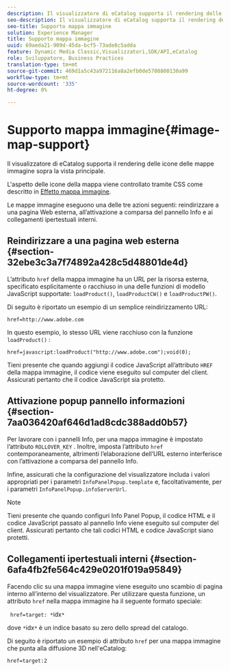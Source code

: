 ```yaml
---
description: Il visualizzatore di eCatalog supporta il rendering delle icone delle mappe immagine sopra la vista principale.
seo-description: Il visualizzatore di eCatalog supporta il rendering delle icone delle mappe immagine sopra la vista principale.
seo-title: Supporto mappa immagine
solution: Experience Manager
title: Supporto mappa immagine
uuid: 69aeda21-909d-45da-bcf5-73ade8c5adda
feature: Dynamic Media Classic,Visualizzatori,SDK/API,eCatalog
role: Sviluppatore, Business Practices
translation-type: tm+mt
source-git-commit: 469d1a5c43a972116a8a2efb0de5708800130a99
workflow-type: tm+mt
source-wordcount: '335'
ht-degree: 0%

---
```



# Supporto mappa immagine{#image-map-support}

Il visualizzatore di eCatalog supporta il rendering delle icone delle mappe immagine sopra la vista principale.

L&#39;aspetto delle icone della mappa viene controllato tramite CSS come descritto in [Effetto mappa immagine](../../c-html5-s7-aem-asset-viewers/c-html5-20-ecatalog-viewer-about/c-html5-20-ecatalog-viewer-customizingviewer/r-html5-ecatalog-viewer-20-customize-imagemapeffect.md#reference-261df27d1ed145c882b26b88e33a0289).

Le mappe immagine eseguono una delle tre azioni seguenti: reindirizzare a una pagina Web esterna, all’attivazione a comparsa del pannello Info e ai collegamenti ipertestuali interni.

## Reindirizzare a una pagina web esterna {#section-32ebe3c3a7f74892a428c5d48801de4d}

L’attributo `href` della mappa immagine ha un URL per la risorsa esterna, specificato esplicitamente o racchiuso in una delle funzioni di modello JavaScript supportate: `loadProduct()`, `loadProductCW()` e `loadProductPW()`.

Di seguito è riportato un esempio di un semplice reindirizzamento URL:

`href=http://www.adobe.com`

In questo esempio, lo stesso URL viene racchiuso con la funzione `loadProduct()` :

`href=javascript:loadProduct("http://www.adobe.com");void(0);`

Tieni presente che quando aggiungi il codice JavaScript all’attributo `HREF` della mappa immagine, il codice viene eseguito sul computer del client. Assicurati pertanto che il codice JavaScript sia protetto.

## Attivazione popup pannello informazioni {#section-7aa036420af646d1ad8cdc388add0b57}

Per lavorare con i pannelli Info, per una mappa immagine è impostato l’attributo `ROLLOVER_KEY` . Inoltre, imposta l’attributo `href` contemporaneamente, altrimenti l’elaborazione dell’URL esterno interferisce con l’attivazione a comparsa del pannello Info.

Infine, assicurati che la configurazione del visualizzatore includa i valori appropriati per i parametri `InfoPanelPopup.template` e, facoltativamente, per i parametri `InfoPanelPopup.infoServerUrl`.

>[!NOTE]
>
>Tieni presente che quando configuri Info Panel Popup, il codice HTML e il codice JavaScript passato al pannello Info viene eseguito sul computer del client. Assicurati pertanto che tali codici HTML e codice JavaScript siano protetti.

## Collegamenti ipertestuali interni {#section-6afa4fb2fe564c429e0201f019a95849}

Facendo clic su una mappa immagine viene eseguito uno scambio di pagina interno all’interno del visualizzatore. Per utilizzare questa funzione, un attributo `href` nella mappa immagine ha il seguente formato speciale:

` href=target: *`idx`*`

dove `*`idx`*` è un indice basato su zero dello spread del catalogo.

Di seguito è riportato un esempio di attributo `href` per una mappa immagine che punta alla diffusione 3D nell&#39;eCatalog:

`href=target:2`
